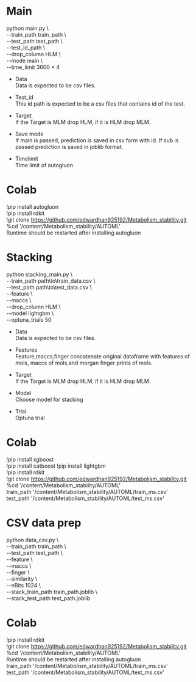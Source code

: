 # Main  
python main.py \  
--train_path train_path \    
--test_path test_path \  
--test_id_path \  
--drop_column HLM \  
--mode main \  
--time_limit 3600 * 4  

* Data  
Data is expected to be csv files.

* Test_id  
This id path is expected to be a csv files that contains id of the test.  

* Target  
If the Target is MLM drop HLM, if it is HLM drop MLM.  

* Save mode  
If main is passed, prediction is saved in csv form with id. If sub is passed prediction is saved in joblib format.

* Timelimit  
Time limit of autogluon

# Colab  
!pip install autogluon  
!pip install rdkit  
!git clone https://github.com/edwardhan925192/Metabolism_stability.git  
%cd '/content/Metabolism_stability/AUTOML'  
Runtime should be restarted after installing autogluon   

# Stacking  
python stacking_main.py \  
--train_path path\to\train_data.csv \  
--test_path path\to\test_data.csv \  
--feature \  
--maccs \  
--drop_column HLM \  
--model lightgbm \  
--optuna_trials 50  

* Data  
Data is expected to be csv files.

* Features  
Feature,maccs,finger concatenate original dataframe with features of mols, maccs of mols,and morgan finger prints of mols.

* Target  
If the Target is MLM drop HLM, if it is HLM drop MLM.  

* Model  
Choose model for stacking  

* Trial  
Optuna trial

# Colab  
!pip install xgboost  
!pip install catboost 
!pip install lightgbm  
!pip install rdkit  
!git clone https://github.com/edwardhan925192/Metabolism_stability.git  
%cd '/content/Metabolism_stability/AUTOML'  
train_path  '/content/Metabolism_stability/AUTOML/train_ms.csv'  
test_path  '/content/Metabolism_stability/AUTOML/test_ms.csv'  

# CSV data prep  
python data_csv.py \  
--train_path train_path \  
--test_path test_path \  
--feature \  
--maccs \  
--finger \  
--similarity \    
--nBits 1024 \  
--stack_train_path train_path.joblib \  
--stack_test_path test_path.joblib     

# Colab  
!pip install rdkit  
!git clone https://github.com/edwardhan925192/Metabolism_stability.git  
%cd '/content/Metabolism_stability/AUTOML'  
Runtime should be restarted after installing autogluon   
train_path  '/content/Metabolism_stability/AUTOML/train_ms.csv'    
test_path  '/content/Metabolism_stability/AUTOML/test_ms.csv' 





